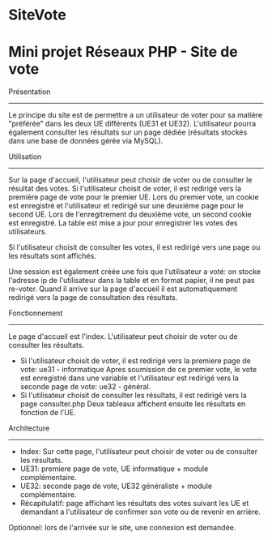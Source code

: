 SiteVote
========
Mini projet Réseaux PHP - Site de vote
======================================

Présentation
************
Le principe du site est de permettre a un utilisateur de voter pour sa matière "préférée" dans les deux UE différents (UE31 et UE32).
L'utilisateur pourra également consulter les résultats sur un page dédiée (résultats stockés dans une base de données gérée via MySQL).

Utilisation
***********
Sur la page d'accueil, l'utilisateur peut choisir de voter ou de consulter le résultat des votes. Si l'utilisateur choisit de voter, il est redirigé vers la première page de vote pour le premier UE. Lors du premier vote, un cookie est enregistré et l'utilisateur et redirigé sur une deuxième page pour le second UE. Lors de l'enregitrement du deuxième vote, un second cookie est enregistré. La table est mise a jour pour enregistrer les votes des utilisateurs.

Si l'utilisateur choisit de consulter les votes, il est redirigé vers une page ou les résultats sont affichés.

Une session est également créée une fois que l'utilisateur a voté: on stocke l'adresse ip de l'utilisateur dans la table et en format papier, il ne peut pas re-voter. Quand il arrive sur la page d'accueil il est automatiquement redirigé vers la page de consultation des résultats.

Fonctionnement
**************
Le page d'accueil est l'index.
L'utilisateur peut choisir de voter ou de consulter les résultats.
- Si l'utilisateur choisit de voter, il est redirigé vers la premiere page de vote: ue31 - informatique
  Apres soumission de ce premier vote, le vote est enregistré dans une variable et l'utilisateur est redirigé vers la seconde page de vote: ue32 - général.
- Si l'utilisateur choisit de consulter les résultats, il est redirigé vers la page consulter.php
  Deux tableaux affichent ensuite les résultats en fonction de l'UE.

Architecture
************
* Index: Sur cette page, l'utilisateur peut choisir de voter ou de consulter les résultats.
* UE31: premiere page de vote, UE informatique + module complémentaire.
* UE32: seconde page de vote, UE32 généraliste + module complémentaire.
* Récapitulatif: page affichant les résultats des votes suivant les UE et demandant a l'utilisateur de confirmer son vote ou de revenir en arrière.

Optionnel: lors de l'arrivée sur le site, une connexion est demandée.
